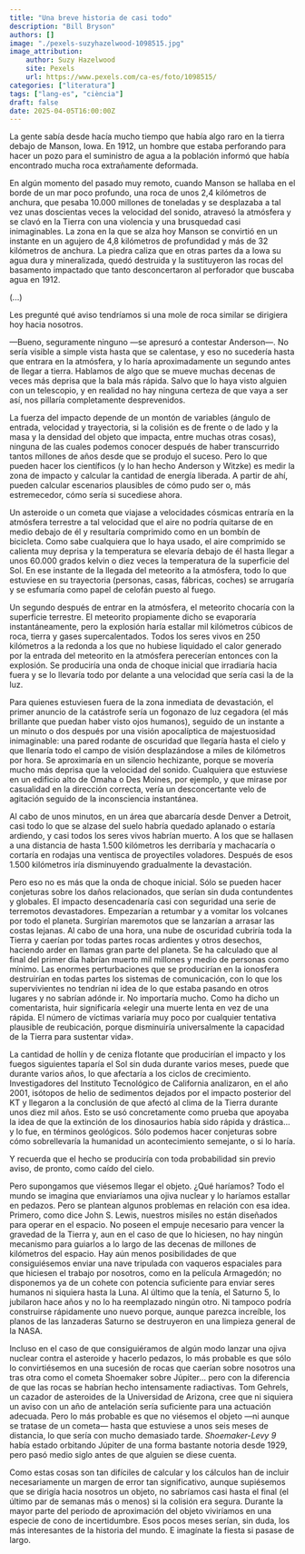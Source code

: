 ```yaml
---
title: "Una breve historia de casi todo"
description: "Bill Bryson"
authors: []
image: "./pexels-suzyhazelwood-1098515.jpg"
image_attribution:
    author: Suzy Hazelwood
    site: Pexels
    url: https://www.pexels.com/ca-es/foto/1098515/
categories: ["literatura"]
tags: ["lang-es", "ciència"]
draft: false
date: 2025-04-05T16:00:00Z
---
```


La gente sabía desde hacía mucho tiempo que había algo raro en la tierra debajo de Manson, Iowa. En 1912, un hombre que estaba perforando para hacer un pozo para el suministro de agua a la población informó que había encontrado mucha roca extrañamente deformada.

En algún momento del pasado muy remoto, cuando Manson se hallaba en el borde de un mar poco profundo, una roca de unos 2,4 kilómetros de anchura, que pesaba 10.000 millones de toneladas y se desplazaba a tal vez unas doscientas veces la velocidad del sonido, atravesó la atmósfera y se clavó en la Tierra con una violencia y una brusquedad casi inimaginables. La zona en la que se alza hoy Manson se convirtió en un instante en un agujero de 4,8 kilómetros de profundidad y más de 32 kilómetros de anchura. La piedra caliza que en otras partes da a Iowa su agua dura y mineralizada, quedó destruida y la sustituyeron las rocas del basamento impactado que tanto desconcertaron al perforador que buscaba agua en 1912.

(...)

Les pregunté qué aviso tendríamos si una mole de roca similar se dirigiera hoy hacia nosotros.

—Bueno, seguramente ninguno —se apresuró a contestar Anderson—. No sería visible a simple vista hasta que se calentase, y eso no sucedería hasta que entrara en la atmósfera, y lo haría aproximadamente un segundo antes de llegar a tierra. Hablamos de algo que se mueve muchas decenas de veces más deprisa que la bala más rápida. Salvo que lo haya visto alguien con un telescopio, y en realidad no hay ninguna certeza de que vaya a ser así, nos pillaría completamente desprevenidos.

La fuerza del impacto depende de un montón de variables (ángulo de entrada, velocidad y trayectoria, si la colisión es de frente o de lado y la masa y la densidad del objeto que impacta, entre muchas otras cosas), ninguna de las cuales podemos conocer después de haber transcurrido tantos millones de años desde que se produjo el suceso. Pero lo que pueden hacer los científicos (y lo han hecho Anderson y Witzke) es medir la zona de impacto y calcular la cantidad de energía liberada. A partir de ahí, pueden calcular escenarios plausibles de cómo pudo ser o, más estremecedor, cómo sería si sucediese ahora.

Un asteroide o un cometa que viajase a velocidades cósmicas entraría en la atmósfera terrestre a tal velocidad que el aire no podría quitarse de en medio debajo de él y resultaría comprimido como en un bombín de bicicleta. Como sabe cualquiera que lo haya usado, el aire comprimido se calienta muy deprisa y la temperatura se elevaría debajo de él hasta llegar a unos 60.000 grados kelvin o diez veces la temperatura de la superficie del Sol. En ese instante de la llegada del meteorito a la atmósfera, todo lo que estuviese en su trayectoria (personas, casas, fábricas, coches) se arrugaría y se esfumaría como papel de celofán puesto al fuego.

Un segundo después de entrar en la atmósfera, el meteorito chocaría con la superficie terrestre. El meteorito propiamente dicho se evaporaría instantáneamente, pero la explosión haría estallar mil kilómetros cúbicos de roca, tierra y gases supercalentados. Todos los seres vivos en 250 kilómetros a la redonda a los que no hubiese liquidado el calor generado por la entrada del meteorito en la atmósfera perecerían entonces con la explosión. Se produciría una onda de choque inicial que irradiaría hacia fuera y se lo llevaría todo por delante a una velocidad que sería casi la de la luz.

Para quienes estuviesen fuera de la zona inmediata de devastación, el primer anuncio de la catástrofe sería un fogonazo de luz cegadora (el más brillante que puedan haber visto ojos humanos), seguido de un instante a un minuto o dos después por una visión apocalíptica de majestuosidad inimaginable: una pared rodante de oscuridad que llegaría hasta el cielo y que llenaría todo el campo de visión desplazándose a miles de kilómetros por hora. Se aproximaría en un silencio hechizante, porque se movería mucho más deprisa que la velocidad del sonido. Cualquiera que estuviese en un edificio alto de Omaha o Des Moines, por ejemplo, y que mirase por casualidad en la dirección correcta, vería un desconcertante velo de agitación seguido de la inconsciencia instantánea.

Al cabo de unos minutos, en un área que abarcaría desde Denver a Detroit, casi todo lo que se alzase del suelo habría quedado aplanado o estaría ardiendo, y casi todos los seres vivos habrían muerto. A los que se hallasen a una distancia de hasta 1.500 kilómetros les derribaría y machacaría o cortaría en rodajas una ventisca de proyectiles voladores. Después de esos 1.500 kilómetros iría disminuyendo gradualmente la devastación.

Pero eso no es más que la onda de choque inicial. Sólo se pueden hacer conjeturas sobre los daños relacionados, que serían sin duda contundentes y globales. El impacto desencadenaría casi con seguridad una serie de terremotos devastadores. Empezarían a retumbar y a vomitar los volcanes por todo el planeta. Surgirían maremotos que se lanzarían a arrasar las costas lejanas. Al cabo de una hora, una nube de oscuridad cubriría toda la Tierra y caerían por todas partes rocas ardientes y otros desechos, haciendo arder en llamas gran parte del planeta. Se ha calculado que al final del primer día habrían muerto mil millones y medio de personas como mínimo. Las enormes perturbaciones que se producirían en la ionosfera destruirían en todas partes los sistemas de comunicación, con lo que los supervivientes no tendrían ni idea de lo que estaba pasando en otros lugares y no sabrían adónde ir. No importaría mucho. Como ha dicho un comentarista, huir significaría «elegir una muerte lenta en vez de una rápida. El número de víctimas variaría muy poco por cualquier tentativa plausible de reubicación, porque disminuiría universalmente la capacidad de la Tierra para sustentar vida».

La cantidad de hollín y de ceniza flotante que producirían el impacto y los fuegos siguientes taparía el Sol sin duda durante varios meses, puede que durante varios años, lo que afectaría a los ciclos de crecimiento. Investigadores del Instituto Tecnológico de California analizaron, en el año 2001, isótopos de helio de sedimentos dejados por el impacto posterior del KT y llegaron a la conclusión de que afectó al clima de la Tierra durante unos diez mil años. Esto se usó concretamente como prueba que apoyaba la idea de que la extinción de los dinosaurios había sido rápida y drástica... y lo fue, en términos geológicos. Sólo podemos hacer conjeturas sobre cómo sobrellevaría la humanidad un acontecimiento semejante, o si lo haría.

Y recuerda que el hecho se produciría con toda probabilidad sin previo aviso, de pronto, como caído del cielo.

Pero supongamos que viésemos llegar el objeto. ¿Qué haríamos? Todo el mundo se imagina que enviaríamos una ojiva nuclear y lo haríamos estallar en pedazos. Pero se plantean algunos problemas en relación con esa idea. Primero, como dice John S. Lewis, nuestros misiles no están diseñados para operar en el espacio. No poseen el empuje necesario para vencer la gravedad de la Tierra y, aun en el caso de que lo hiciesen, no hay ningún mecanismo para guiarlos a lo largo de las decenas de millones de kilómetros del espacio. Hay aún menos posibilidades de que consiguiésemos enviar una nave tripulada con vaqueros espaciales para que hiciesen el trabajo por nosotros, como en la película Armagedón; no disponemos ya de un cohete con potencia suficiente para enviar seres humanos ni siquiera hasta la Luna. Al último que la tenía, el Saturno 5, lo jubilaron hace años y no lo ha reemplazado ningún otro. Ni tampoco podría construirse rápidamente uno nuevo porque, aunque parezca increíble, los planos de las lanzaderas Saturno se destruyeron en una limpieza general de la NASA.

Incluso en el caso de que consiguiéramos de algún modo lanzar una ojiva nuclear contra el asteroide y hacerlo pedazos, lo más probable es que sólo lo convirtiésemos en una sucesión de rocas que caerían sobre nosotros una tras otra como el cometa Shoemaker sobre Júpiter... pero con la diferencia de que las rocas se habrían hecho intensamente radiactivas. Tom Gehrels, un cazador de asteroides de la Universidad de Arizona, cree que ni siquiera un aviso con un año de antelación sería suficiente para una actuación adecuada. Pero lo más probable es que no viésemos el objeto —ni aunque se tratase de un cometa— hasta que estuviese a unos seis meses de distancia, lo que sería con mucho demasiado tarde. *Shoemaker-Levy 9* había estado orbitando Júpiter de una forma bastante notoria desde 1929, pero pasó medio siglo antes de que alguien se diese cuenta.

Como estas cosas son tan difíciles de calcular y los cálculos han de incluir necesariamente un margen de error tan significativo, aunque supiésemos que se dirigía hacia nosotros un objeto, no sabríamos casi hasta el final (el último par de semanas más o menos) si la colisión era segura. Durante la mayor parte del periodo de aproximación del objeto viviríamos en una especie de cono de incertidumbre. Esos pocos meses serían, sin duda, los más interesantes de la historia del mundo. E imagínate la fiesta si pasase de largo.
